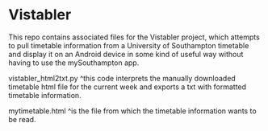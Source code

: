 # Vistabler
This repo contains associated files for the Vistabler project, which attempts to pull timetable information from a University of Southampton timetable and display it on an Android device in some kind of useful way without having to use the mySouthampton app.

vistabler_html2txt.py
^this code interprets the manually downloaded timetable html file for the current week and exports a txt with formatted timetable information.

mytimetable.html
^is the file from which the timetable information wants to be read.
